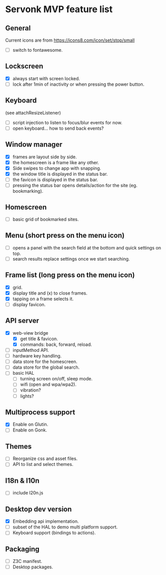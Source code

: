 Servonk MVP feature list
========================

## General
Current icons are from https://icons8.com/icon/set/stop/small
- [ ] switch to fontawesome.

## Lockscreen
- [x] always start with screen locked.
- [ ] lock after 1min of inactivity or when pressing the power button.

## Keyboard
(see attachResizeListener)
- [ ] script injection to listen to focus/blur events for now.
- [ ] open keyboard... how to send back events?

## Window manager
- [x] frames are layout side by side.
- [x] the homescreen is a frame like any other.
- [x] Side swipes to change app with snapping.
- [x] the window title is displayed in the status bar.
- [ ] the favicon is displayed in the status bar.
- [ ] pressing the status bar opens details/action for the site (eg. bookmarking).

## Homescreen
- [ ] basic grid of bookmarked sites.

## Menu (short press on the menu icon)
- [ ] opens a panel with the search field at the bottom and quick settings on top.
- [ ] search results replace settings once we start searching.

## Frame list (long press on the menu icon)
- [x] grid.
- [x] display title and (x) to close frames.
- [x] tapping on a frame selects it.
- [ ] display favicon.

## API server
- [x] web-view bridge
  - [x] get title & favicon.
  - [x] commands: back, forward, reload.
- [ ] inputMethod API.
- [ ] hardware key handling.
- [ ] data store for the homescreen.
- [ ] data store for the global search.
- [ ] basic HAL
  - [ ] turning screen on/off, sleep mode.
  - [ ] wifi (open and wpa/wpa2).
  - [ ] vibration?
  - [ ] lights?

## Multiprocess support
- [x] Enable on Glutin.
- [ ] Enable on Gonk.

## Themes
- [ ] Reorganize css and asset files.
- [ ] API to list and select themes.

## l18n & l10n
- [ ] include l20n.js

## Desktop dev version
- [x] Embedding api implementation.
- [ ] subset of the HAL to demo multi platform support.
- [ ] Keyboard support (bindings to actions).

## Packaging
- [ ] Z3C manifest.
- [ ] Desktop packages.
